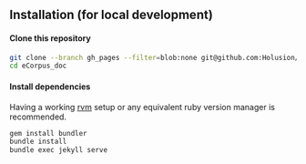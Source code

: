 

## Installation (for local development)

#### Clone this repository

```bash
git clone --branch gh_pages --filter=blob:none git@github.com:Holusion/eCorpus.git eCorpus_doc
cd eCorpus_doc
```

#### Install dependencies
  
Having a working [rvm](https://rvm.io/) setup or any equivalent ruby version manager is recommended.

```bash
gem install bundler
bundle install
bundle exec jekyll serve
```
